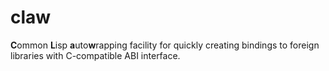 # claw

**C**ommon **L**isp **a**uto**w**rapping facility for quickly creating bindings to foreign
libraries with C-compatible ABI interface.
